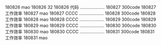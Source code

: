 180826  mao
180826  32
180826  代码
....................
180827  300code
180827  工作效率
180827  mao
180827  CCCC
....................
180828  300code
180828  工作效率
180828  mao
180828  CCCC
....................
180829  300code
180829  工作效率
180829  mao
180829  CCCC
....................
180830  300code
180830  工作效率
180830  mao
180830  CCCC
....................
180831  300code
180831  工作效率
180831  mao
